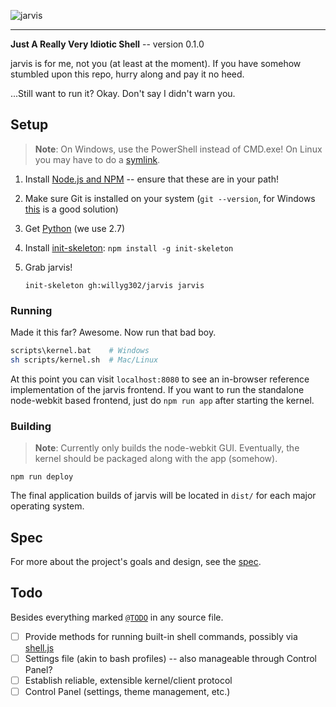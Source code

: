![jarvis](https://raw.github.com/willyg302/jarvis/master/media/jarvis-logo.png "Sometimes you have to run before you can walk")

---

**Just A Really Very Idiotic Shell** -- version 0.1.0

jarvis is for me, not you (at least at the moment). If you have somehow stumbled upon this repo, hurry along and pay it no heed.

...Still want to run it? Okay. Don't say I didn't warn you.

## Setup

> **Note**: On Windows, use the PowerShell instead of CMD.exe! On Linux you may have to do a [symlink](https://github.com/rogerwang/node-webkit/wiki/The-solution-of-lacking-libudev.so.0).

1. Install [Node.js and NPM](http://nodejs.org/) -- ensure that these are in your path!

2. Make sure Git is installed on your system (`git --version`, for Windows [this](http://git-scm.com/) is a good solution)

3. Get [Python](http://www.python.org/) (we use 2.7)

4. Install [init-skeleton](https://github.com/paulmillr/init-skeleton): `npm install -g init-skeleton`

5. Grab jarvis!

   ```
   init-skeleton gh:willyg302/jarvis jarvis
   ```

### Running

Made it this far? Awesome. Now run that bad boy.

```bash
scripts\kernel.bat    # Windows
sh scripts/kernel.sh  # Mac/Linux
```

At this point you can visit `localhost:8080` to see an in-browser reference implementation of the jarvis frontend. If you want to run the standalone node-webkit based frontend, just do `npm run app` after starting the kernel.

### Building

> **Note**: Currently only builds the node-webkit GUI. Eventually, the kernel should be packaged along with the app (somehow).

```
npm run deploy
```

The final application builds of jarvis will be located in `dist/` for each major operating system.

## Spec

For more about the project's goals and design, see the [spec](spec.md).

## Todo

Besides everything marked [`@TODO`](https://github.com/willyg302/jarvis/search?q=%22%40TODO%22) in any source file.

- [ ] Provide methods for running built-in shell commands, possibly via [shell.js](https://github.com/arturadib/shelljs)
- [ ] Settings file (akin to bash profiles) -- also manageable through Control Panel?
- [ ] Establish reliable, extensible kernel/client protocol
- [ ] Control Panel (settings, theme management, etc.)